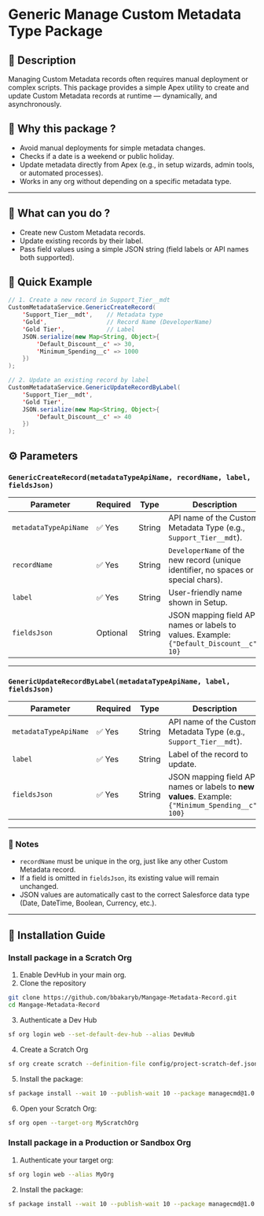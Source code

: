 # Generic Manage Custom Metadata Type Package

## 📌 Description
Managing Custom Metadata records often requires manual deployment or complex scripts.
This package provides a simple Apex utility to create and update Custom Metadata records at runtime — dynamically, and asynchronously.

## 🌟 Why this package ? 
- Avoid manual deployments for simple metadata changes. 
- Checks if a date is a weekend or public holiday.  
- Update metadata directly from Apex (e.g., in setup wizards, admin tools, or automated processes).  
- Works in any org without depending on a specific metadata type.  

---

## 🚀 What can you do ?
- Create new Custom Metadata records.
- Update existing records by their label.
- Pass field values using a simple JSON string (field labels or API names both supported).  

## 📌 Quick Example
```java
// 1. Create a new record in Support_Tier__mdt
CustomMetadataService.GenericCreateRecord(
    'Support_Tier__mdt',    // Metadata type
    'Gold',                 // Record Name (DeveloperName)
    'Gold Tier',            // Label
    JSON.serialize(new Map<String, Object>{
        'Default_Discount__c' => 30,
        'Minimum_Spending__c' => 1000
    })
);

// 2. Update an existing record by label
CustomMetadataService.GenericUpdateRecordByLabel(
    'Support_Tier__mdt',
    'Gold Tier',
    JSON.serialize(new Map<String, Object>{
        'Default_Discount__c' => 40
    })
);
```

## ⚙️ Parameters
### `GenericCreateRecord(metadataTypeApiName, recordName, label, fieldsJson)`

| Parameter            | Required | Type   | Description                                                                 |
|----------------------|----------|--------|-----------------------------------------------------------------------------|
| `metadataTypeApiName` | ✅ Yes   | String | API name of the Custom Metadata Type (e.g., `Support_Tier__mdt`).           |
| `recordName`          | ✅ Yes   | String | `DeveloperName` of the new record (unique identifier, no spaces or special chars). |
| `label`               | ✅ Yes   | String | User-friendly name shown in Setup.                                          |
| `fieldsJson`          | Optional| String | JSON mapping field API names or labels to values. Example: `{"Default_Discount__c": 10}` |

---

### `GenericUpdateRecordByLabel(metadataTypeApiName, label, fieldsJson)`

| Parameter            | Required | Type   | Description                                                                 |
|----------------------|----------|--------|-----------------------------------------------------------------------------|
| `metadataTypeApiName` | ✅ Yes   | String | API name of the Custom Metadata Type (e.g., `Support_Tier__mdt`).           |
| `label`               | ✅ Yes   | String | Label of the record to update.                                              |
| `fieldsJson`          | ✅ Yes   | String | JSON mapping field API names or labels to **new values**. Example: `{"Minimum_Spending__c": 100}` |

---

### 🔧 Notes
- `recordName` must be unique in the org, just like any other Custom Metadata record.  
- If a field is omitted in `fieldsJson`, its existing value will remain unchanged.  
- JSON values are automatically cast to the correct Salesforce data type (Date, DateTime, Boolean, Currency, etc.).  

---

## 🔧 Installation Guide

### Install package in a **Scratch Org**

1. Enable DevHub in your main org. 
2. Clone the repository
```bash
git clone https://github.com/bbakaryb/Mangage-Metadata-Record.git
cd Mangage-Metadata-Record
```

3. Authenticate a Dev Hub
```bash
sf org login web --set-default-dev-hub --alias DevHub
```

4. Create a Scratch Org
```bash
sf org create scratch --definition-file config/project-scratch-def.json --duration-days 30 --alias MyScratchOrg --target-dev-hub DevHub
```

5. Install the package:
```bash
sf package install --wait 10 --publish-wait 10 --package managecmd@1.0.0-1 --installation-key test1234 --no-prompt --target-org MyScratchOrg
```

6. Open your Scratch Org:
```bash
sf org open --target-org MyScratchOrg
```

### Install package in a **Production or Sandbox Org**

1. Authenticate your target org:
```bash
sf org login web --alias MyOrg
```

2. Install the package:
```bash
sf package install --wait 10 --publish-wait 10 --package managecmd@1.0.0-1 --installation-key test1234 --no-prompt --target-org MyOrg
```









